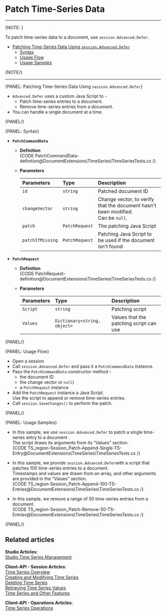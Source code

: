 ﻿# Patch Time-Series Data
---

{NOTE: }

To patch time-series data to a document, use `session.Advanced.Defer`.  

* [Patching Time-Series Data Using `session.Advanced.Defer`](../../../../document-extensions/timeseries/client-api/session-methods/patch-ts-data#patching-time-series-data-using-session.advanced.defer)  
   * [Syntax](../../../../document-extensions/timeseries/client-api/session-methods/patch-ts-data#syntax)  
   * [Usage Flow](../../../../document-extensions/timeseries/client-api/session-methods/patch-ts-data#usage-flow)  
   * [Usage Samples](../../../../document-extensions/timeseries/client-api/session-methods/patch-ts-data#usage-samples)  

{NOTE/}

---

{PANEL: Patching Time-Series Data Using `session.Advanced.Defer`}

* `Advanced.Defer` uses a custom Java Script to -  
  * Patch time-series entries to a document.  
  * Remove time-series entries from a document.  
* You can handle a single document at a time.  

{PANEL/}

{PANEL: Syntax}

* **`PatchCommandData`**  
   * **Definition**  
     {CODE PatchCommandData-definition@DocumentExtensions\TimeSeries\TimeSeriesTests.cs /}
   * **Parameters**  

        | Parameters | Type | Description |
        |:-------------|:-------------|:-------------|
        | `id` | `string` | Patched document ID |
        | `changeVector` | `string` | Change vector, to verify that the document hasn't been modified. <br> Can be `null`. |
        | `patch` | `PatchRequest` | The patching Java Script |
        | `patchIfMissing` | `PatchRequest` | Patching Java Script to be used if the document isn't found |

* **`PatchRequest`**  
   * **Definition**  
     {CODE PatchRequest-definition@DocumentExtensions\TimeSeries\TimeSeriesTests.cs /}

   * **Parameters**  

        | Parameters | Type | Description |
        |:-------------|:-------------|:-------------|
        | `Script` | `string` | Patching script |
        | `Values` | `Dictionary<string, object>` | Values that the patching script can use |

{PANEL/}

{PANEL: Usage Flow}

* Open a session  
* Call `session.Advanced.Defer` and pass it a `PatchCommandData` instance.  
* Pass the `PatchCommandData` constructor method -  
   * the document ID  
   * the change vector or `null`)  
   * a `PatchRequest` instance  
* Add the `PatchRequest` instance a Java Script.  
  Use the script to append or remove time-series entries.  
* Call `session.SaveChanges()` to perform the patch.  

{PANEL/}

{PANEL: Usage Samples}

* In this sample, we use `session.Advanced.Defer` to patch 
  a single time-series entry to a document .  
  The script draws its arguments from its "Values" section.  
  {CODE TS_region-Session_Patch-Append-Single-TS-Entry@DocumentExtensions\TimeSeries\TimeSeriesTests.cs /}

* In this sample, we provide `session.Advanced.Defer`with 
  a script that patches 100 time-series entries to a document.  
  Timestamps and values are drawn from an array, and other 
  arguments are provided in the "Values" section.  
  {CODE TS_region-Session_Patch-Append-100-TS-Entries@DocumentExtensions\TimeSeries\TimeSeriesTests.cs /}

* In this sample, we remove a range of 50 time-series entries 
  from a document.  
  {CODE TS_region-Session_Patch-Remove-50-TS-Entries@DocumentExtensions\TimeSeries\TimeSeriesTests.cs /}

{PANEL/}

## Related articles
**Studio Articles**:  
[Studio Time Series Management]()  

**Client-API - Session Articles**:  
[Time Series Overview]()  
[Creating and Modifying Time Series]()  
[Deleting Time Series]()  
[Retrieving Time Series Values]()  
[Time Series and Other Features]()  

**Client-API - Operations Articles**:  
[Time Series Operations]()  
